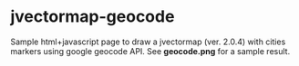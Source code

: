 # jvectormap-geocode
Sample html+javascript page to draw a jvectormap (ver. 2.0.4) with cities markers using google geocode API. See **geocode.png** for a sample result.
